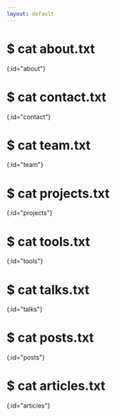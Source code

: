 ```yaml
---
layout: default
---
```


# $ cat about.txt
{:id="about"}


# $ cat contact.txt
{:id="contact"}


# $ cat team.txt
{:id="team"}

# $ cat projects.txt
{:id="projects"}


# $ cat tools.txt
{:id="tools"}

# $ cat talks.txt
{:id="talks"}


# $ cat posts.txt
{:id="posts"}


# $ cat articles.txt
{:id="articles"}


